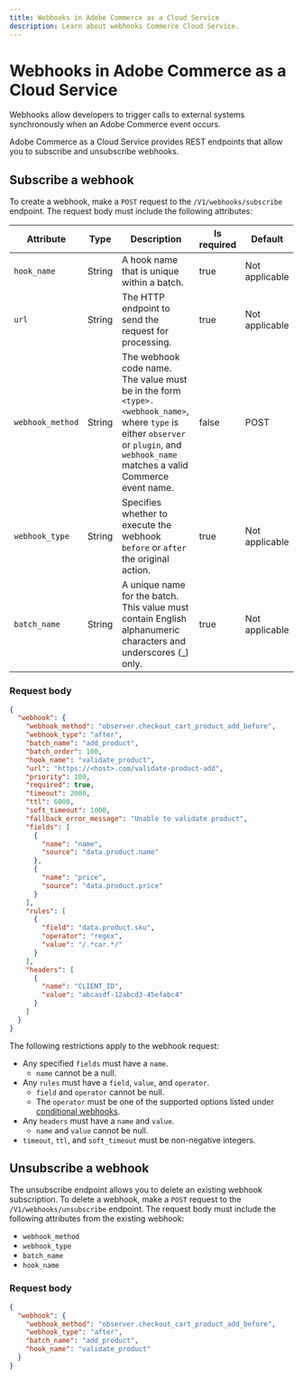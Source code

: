 ```yaml
---
title: Webhooks in Adobe Commerce as a Cloud Service
description: Learn about webhooks Commerce Cloud Service.
---
```

# Webhooks in Adobe Commerce as a Cloud Service

Webhooks allow developers to trigger calls to external systems synchronously when an Adobe Commerce event occurs.

Adobe Commerce as a Cloud Service provides REST endpoints that allow you to subscribe and unsubscribe webhooks.

## Subscribe a webhook

To create a webhook, make a `POST` request to the `/V1/webhooks/subscribe` endpoint. The request body must include the following attributes:

| Attribute | Type   | Description  | Is required | Default |
|---|---|---|---|---|
| `hook_name` | String | A hook name that is unique within a batch. | true        | Not applicable     |
| `url` | String | The HTTP endpoint to send the request for processing. | true        | Not applicable     |
| `webhook_method` | String | The webhook code name. The value must be in the form `<type>.<webhook_name>`, where `type` is either `observer` or `plugin`, and `webhook_name` matches a valid Commerce event name. | false       | POST    |
| `webhook_type` | String | Specifies whether to execute the webhook `before` or `after` the original action. | true | Not applicable |
| `batch_name` | String | A unique name for the batch. This value must contain English alphanumeric characters and underscores (_) only.| true | Not applicable |

### Request body

```json
{
  "webhook": {
    "webhook_method": "observer.checkout_cart_product_add_before",
    "webhook_type": "after",
    "batch_name": "add_product",
    "batch_order": 100,
    "hook_name": "validate_product",
    "url": "https://<host>.com/validate-product-add",
    "priority": 100,
    "required": true,
    "timeout": 2000,
    "ttl": 6000,
    "soft_timeout": 1000,
    "fallback_error_message": "Unable to validate product",
    "fields": [
      {
        "name": "name",
        "source": "data.product.name"
      },
      {
        "name": "price",
        "source": "data.product.price"
      }
    ],
    "rules": [
      {
        "field": "data.product.sku",
        "operator": "regex",
        "value": "/.*car.*/"
      }
    ],
    "headers": [
      {
        "name": "CLIENT_ID",
        "value": "abcasdf-12abcd3-45efabc4"
      }
    ]
  }
}
```

The following restrictions apply to the webhook request:

- Any specified `fields` must have a `name`.
  - `name` cannot be a null.
- Any `rules` must have a `field`, `value`, and `operator`.
  - `field` and `operator` cannot be null.
  - The `operator` must be one of the supported options listed under [conditional webhooks](https://developer.adobe.com/commerce/extensibility/webhooks/conditional-webhooks/).
- Any `headers` must have a `name` and `value`.
  - `name` and `value` cannot be null.
- `timeout`, `ttl`, and `soft_timeout` must be non-negative integers.

## Unsubscribe a webhook

The unsubscribe endpoint allows you to delete an existing webhook subscription. To delete a webhook, make a `POST` request to the `/V1/webhooks/unsubscribe` endpoint. The request body must include the following attributes from the existing webhook:

- `webhook_method`
- `webhook_type`
- `batch_name`
- `hook_name`

### Request body

```json
{
  "webhook": {
    "webhook_method": "observer.checkout_cart_product_add_before",
    "webhook_type": "after",
    "batch_name": "add_product",
    "hook_name": "validate_product"
  }
}
```
